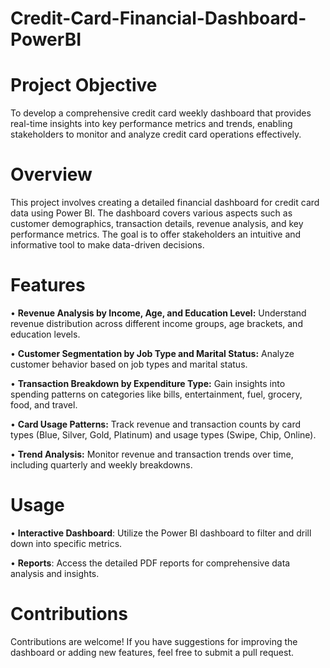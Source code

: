 # Credit-Card-Financial-Dashboard-PowerBI


# Project Objective
To develop a comprehensive credit card weekly dashboard that provides real-time insights into key performance metrics and trends, enabling stakeholders to monitor and analyze credit card operations effectively.

# Overview
This project involves creating a detailed financial dashboard for credit card data using Power BI. The dashboard covers various aspects such as customer demographics, transaction details, revenue analysis, and key performance metrics. The goal is to offer stakeholders an intuitive and informative tool to make data-driven decisions.

# Features
• **Revenue Analysis by Income, Age, and Education Level:** Understand revenue distribution across different income groups, age brackets, and education levels.

• **Customer Segmentation by Job Type and Marital Status:** Analyze customer behavior based on job types and marital status.

• **Transaction Breakdown by Expenditure Type:** Gain insights into spending patterns on categories like bills, entertainment, fuel, grocery, food, and travel.

• **Card Usage Patterns:** Track revenue and transaction counts by card types (Blue, Silver, Gold, Platinum) and usage types (Swipe, Chip, Online).

• **Trend Analysis:** Monitor revenue and transaction trends over time, including quarterly and weekly breakdowns.



# Usage
• **Interactive Dashboard**: Utilize the Power BI dashboard to filter and drill down into specific metrics.

• **Reports**: Access the detailed PDF reports for comprehensive data analysis and insights.

# Contributions
Contributions are welcome! If you have suggestions for improving the dashboard or adding new features, feel free to submit a pull request.
